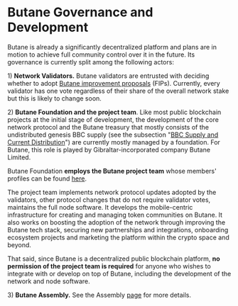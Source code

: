 # Butane Governance and Development

Butane is already a significantly decentralized platform and plans are in motion to achieve full community control over it in the future. Its governance is currently split among the following actors:

1\) **Network Validators.** Butane validators are entrusted with deciding whether to adopt [Butane improvement proposals](https://docs.bbcscan.io/general/fips) (FIPs).  Currently, every validator has one vote regardless of their share of the overall network stake but this is likely to change soon.

2\) **Butane Foundation and the project team**. Like most public blockchain projects at the initial stage of development, the development of the core network protocol and the Butane treasury that mostly consists of the undistributed genesis BBC supply (see the subsection "[BBC Supply and Current Distribution](https://docs.bbcscan.io/general/fuse-token/fuse-supply-and-current-distribution)") are currently mostly managed by a foundation. For Butane, this role is played by Gibraltar-incorporated company Butane Limited.

Butane Foundation **employs the Butane project team** whose members' profiles can be found [here](https://bbcscan.io/about).

The project team implements network protocol updates adopted by the validators, other protocol changes that do not require validator votes, maintains the full node software. It develops the mobile-centric infrastructure for creating and managing token communities on Butane. It also works on boosting the adoption of the network through improving the Butane tech stack, securing new partnerships and integrations, onboarding ecosystem projects and marketing the platform within the crypto space and beyond.

That said, since Butane is a decentralized public blockchain platform, **no permission of the project team is required** for anyone who wishes to integrate with or develop on top of Butane, including the development of the network and node software.

3\) **Butane Assembly.** See the Assembly [page](https://docs.bbcscan.io/general/fuse-governance/fuse-assembly) for more details.  &#x20;

